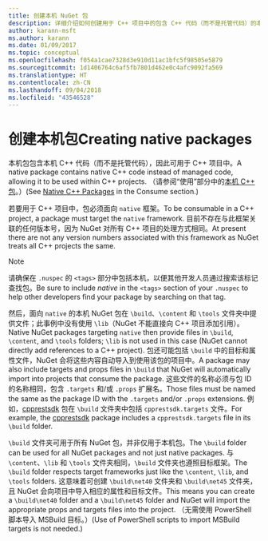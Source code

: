 ```yaml
---
title: 创建本机 NuGet 包
description: 详细介绍如何创建用于 C++ 项目中的包含 C++ 代码（而不是托管代码）的本机 NuGet 包。
author: karann-msft
ms.author: karann
ms.date: 01/09/2017
ms.topic: conceptual
ms.openlocfilehash: f054a1cae7328d3e910d11ac1bfc5f98505e5879
ms.sourcegitcommit: 1d1406764c6af5fb7801d462e0c4afc9092fa569
ms.translationtype: HT
ms.contentlocale: zh-CN
ms.lasthandoff: 09/04/2018
ms.locfileid: "43546528"
---
```

# <a name="creating-native-packages"></a><span data-ttu-id="d8fe5-103">创建本机包</span><span class="sxs-lookup"><span data-stu-id="d8fe5-103">Creating native packages</span></span>

<span data-ttu-id="d8fe5-104">本机包包含本机 C++ 代码（而不是托管代码），因此可用于 C++ 项目中。</span><span class="sxs-lookup"><span data-stu-id="d8fe5-104">A native package contains native C++ code instead of managed code, allowing it to be used within C++ projects.</span></span> <span data-ttu-id="d8fe5-105">（请参阅“使用”部分中的[本机 C++ 包](../consume-packages/finding-and-choosing-packages.md#native-c-packages)。）</span><span class="sxs-lookup"><span data-stu-id="d8fe5-105">(See [Native C++ Packages](../consume-packages/finding-and-choosing-packages.md#native-c-packages) in the Consume section.)</span></span>

<span data-ttu-id="d8fe5-106">若要用于 C++ 项目中，包必须面向 `native` 框架。</span><span class="sxs-lookup"><span data-stu-id="d8fe5-106">To be consumable in a C++ project, a package must target the `native` framework.</span></span> <span data-ttu-id="d8fe5-107">目前不存在与此框架关联的任何版本号，因为 NuGet 对所有 C++ 项目的处理方式相同。</span><span class="sxs-lookup"><span data-stu-id="d8fe5-107">At present there are not any version numbers associated with this framework as NuGet treats all C++ projects the same.</span></span>

> [!Note]
> <span data-ttu-id="d8fe5-108">请确保在 `.nuspec` 的 `<tags>` 部分中包括本机，以便其他开发人员通过搜索该标记查找包。</span><span class="sxs-lookup"><span data-stu-id="d8fe5-108">Be sure to include *native* in the `<tags>` section of your `.nuspec` to help other developers find your package by searching on that tag.</span></span>

<span data-ttu-id="d8fe5-109">然后，面向 `native` 的本机 NuGet 包在 `\build`、`\content` 和 `\tools` 文件夹中提供文件；此事例中没有使用 `\lib`（NuGet 不能直接向 C++ 项目添加引用）。</span><span class="sxs-lookup"><span data-stu-id="d8fe5-109">Native NuGet packages targeting `native` then provide files in `\build`, `\content`, and `\tools` folders; `\lib` is not used in this case (NuGet cannot directly add references to a C++ project).</span></span> <span data-ttu-id="d8fe5-110">包还可能包括 `\build` 中的目标和属性文件，NuGet 会将这些内容自动导入到使用该包的项目中。</span><span class="sxs-lookup"><span data-stu-id="d8fe5-110">A package may also include targets and props files in `\build` that NuGet will automatically import into projects that consume the package.</span></span> <span data-ttu-id="d8fe5-111">这些文件的名称必须与包 ID 的名称相同，包含 `.targets` 和/或 `.props` 扩展名。</span><span class="sxs-lookup"><span data-stu-id="d8fe5-111">Those files must be named the same as the package ID with the `.targets` and/or `.props` extensions.</span></span> <span data-ttu-id="d8fe5-112">例如，[cpprestsdk](https://nuget.org/packages/cpprestsdk/) 包在 `\build` 文件夹中包括 `cpprestsdk.targets` 文件。</span><span class="sxs-lookup"><span data-stu-id="d8fe5-112">For example, the [cpprestsdk](https://nuget.org/packages/cpprestsdk/) package includes a `cpprestsdk.targets` file in its `\build` folder.</span></span>

<span data-ttu-id="d8fe5-113">`\build` 文件夹可用于所有 NuGet 包，并非仅用于本机包。</span><span class="sxs-lookup"><span data-stu-id="d8fe5-113">The `\build` folder can be used for all NuGet packages and not just native packages.</span></span> <span data-ttu-id="d8fe5-114">与 `\content`、`\lib` 和 `\tools` 文件夹相同，`\build` 文件夹也遵照目标框架。</span><span class="sxs-lookup"><span data-stu-id="d8fe5-114">The `\build` folder respects target frameworks just like the `\content`, `\lib`, and `\tools` folders.</span></span> <span data-ttu-id="d8fe5-115">这意味着可创建 `\build\net40` 文件夹和 `\build\net45` 文件夹，且 NuGet 会向项目中导入相应的属性和目标文件。</span><span class="sxs-lookup"><span data-stu-id="d8fe5-115">This means you can create a `\build\net40` folder and a `\build\net45` folder and NuGet will import the appropriate props and targets files into the project.</span></span> <span data-ttu-id="d8fe5-116">（无需使用 PowerShell 脚本导入 MSBuild 目标。）</span><span class="sxs-lookup"><span data-stu-id="d8fe5-116">(Use of PowerShell scripts to import MSBuild targets is not needed.)</span></span>

